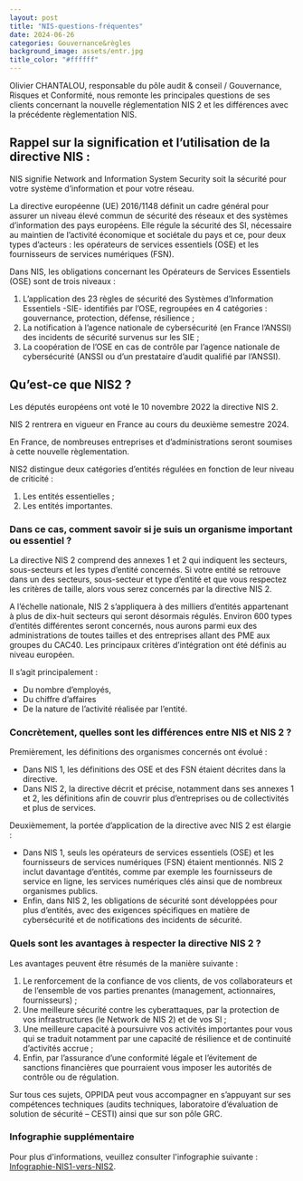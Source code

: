 ```yaml
---
layout: post
title: "NIS-questions-fréquentes"
date: 2024-06-26
categories: Gouvernance&règles
background_image: assets/entr.jpg
title_color: "#ffffff"
---
```


Olivier CHANTALOU, responsable du pôle audit & conseil / Gouvernance, Risques et Conformité, nous remonte les principales questions de ses clients concernant la nouvelle réglementation NIS 2 et les différences avec la précédente règlementation NIS.

## Rappel sur la signification et l’utilisation de la directive NIS :

NIS signifie Network and Information System Security soit la sécurité pour votre système d’information et pour votre réseau.

La directive européenne (UE) 2016/1148 définit un cadre général pour assurer un niveau élevé commun de sécurité des réseaux et des systèmes d’information des pays européens. Elle régule la sécurité des SI, nécessaire au maintien de l’activité économique et sociétale du pays et ce, pour deux types d’acteurs : les opérateurs de services essentiels (OSE) et les fournisseurs de services numériques (FSN).

Dans NIS, les obligations concernant les Opérateurs de Services Essentiels (OSE) sont de trois niveaux :

1. L’application des 23 règles de sécurité des Systèmes d’Information Essentiels -SIE- identifiés par l’OSE, regroupées en 4 catégories : gouvernance, protection, défense, résilience ;
2. La notification à l’agence nationale de cybersécurité (en France l’ANSSI) des incidents de sécurité survenus sur les SIE ;
3. La coopération de l’OSE en cas de contrôle par l’agence nationale de cybersécurité (ANSSI ou d’un prestataire d’audit qualifié par l’ANSSI).

## Qu’est-ce que NIS2 ?

Les députés européens ont voté le 10 novembre 2022 la directive NIS 2.

NIS 2 rentrera en vigueur en France au cours du deuxième semestre 2024.

En France, de nombreuses entreprises et d’administrations seront soumises à cette nouvelle règlementation.

NIS2 distingue deux catégories d’entités régulées en fonction de leur niveau de criticité : 

1. Les entités essentielles ;
2. Les entités importantes.

### Dans ce cas, comment savoir si je suis un organisme important ou essentiel ?

La directive NIS 2 comprend des annexes 1 et 2 qui indiquent les secteurs, sous-secteurs et les types d’entité concernés. Si votre entité se retrouve dans un des secteurs, sous-secteur et type d’entité et que vous respectez les critères de taille, alors vous serez concernés par la directive NIS 2.

A l’échelle nationale, NIS 2 s’appliquera à des milliers d’entités appartenant à plus de dix-huit secteurs qui seront désormais régulés. Environ 600 types d’entités différentes seront concernés, nous aurons parmi eux des administrations de toutes tailles et des entreprises allant des PME aux groupes du CAC40. Les principaux critères d’intégration ont été définis au niveau européen. 

Il s’agit principalement : 

- Du nombre d’employés, 
- Du chiffre d’affaires 
- De la nature de l’activité réalisée par l’entité.

### Concrètement, quelles sont les différences entre NIS et NIS 2 ?

Premièrement, les définitions des organismes concernés ont évolué :

- Dans NIS 1, les définitions des OSE et des FSN étaient décrites dans la directive.
- Dans NIS 2, la directive décrit et précise, notamment dans ses annexes 1 et 2, les définitions afin de couvrir plus d’entreprises ou de collectivités et plus de services.

Deuxièmement, la portée d’application de la directive avec NIS 2 est élargie :

- Dans NIS 1, seuls les opérateurs de services essentiels (OSE) et les fournisseurs de services numériques (FSN) étaient mentionnés. NIS 2 inclut davantage d’entités, comme par exemple les fournisseurs de service en ligne, les services numériques clés ainsi que de nombreux organismes publics.
- Enfin, dans NIS 2, les obligations de sécurité sont développées pour plus d’entités, avec des exigences spécifiques en matière de cybersécurité et de notifications des incidents de sécurité.

### Quels sont les avantages à respecter la directive NIS 2 ?

Les avantages peuvent être résumés de la manière suivante :

1. Le renforcement de la confiance de vos clients, de vos collaborateurs et de l’ensemble de vos parties prenantes (management, actionnaires, fournisseurs) ;
2. Une meilleure sécurité contre les cyberattaques, par la protection de vos infrastructures (le Network de NIS 2) et de vos SI ;
3. Une meilleure capacité à poursuivre vos activités importantes pour vous qui se traduit notamment par une capacité de résilience et de continuité d’activités accrue ;
4. Enfin, par l’assurance d’une conformité légale et l’évitement de sanctions financières que pourraient vous imposer les autorités de contrôle ou de régulation.

Sur tous ces sujets, OPPIDA peut vous accompagner en s’appuyant sur ses compétences techniques (audits techniques, laboratoire d’évaluation de solution de sécurité – CESTI) ainsi que sur son pôle GRC.

### Infographie supplémentaire

Pour plus d'informations, veuillez consulter l'infographie suivante : [Infographie-NIS1-vers-NIS2](https://france.apave.com/Actualites/Publications/Infographie-NIS1-vers-NIS2-reglementation-commune-cybersecurite).
